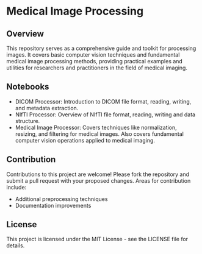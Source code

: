 # Medical Image Processing

## Overview
This repository serves as a comprehensive guide and toolkit for processing images. It covers basic computer vision techniques and fundamental medical image processing methods, providing practical examples and utilities for researchers and practitioners in the field of medical imaging.

## Notebooks
- DICOM Processor: Introduction to DICOM file format, reading, writing, and metadata extraction.
- NIfTI Processor: Overview of NIfTI file format, reading, writing and data structure.
- Medical Image Processor: Covers techniques like normalization, resizing, and filtering for medical images. Also covers fundamental computer vision operations applied to medical imaging.

## Contribution
Contributions to this project are welcome! Please fork the repository and submit a pull request with your proposed changes. Areas for contribution include:

- Additional preprocessing techniques
- Documentation improvements

## License
This project is licensed under the MIT License - see the LICENSE file for details.